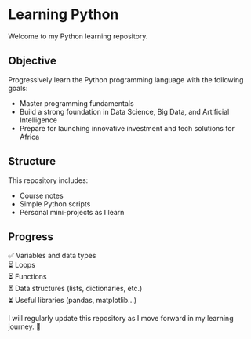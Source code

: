 # Learning Python

Welcome to my Python learning repository.

## Objective

Progressively learn the Python programming language with the following goals:
- Master programming fundamentals
- Build a strong foundation in Data Science, Big Data, and Artificial Intelligence
- Prepare for launching innovative investment and tech solutions for Africa

## Structure

This repository includes:
- Course notes
- Simple Python scripts
- Personal mini-projects as I learn

## Progress

✅ Variables and data types  
⏳ Loops  
⏳ Functions  
⏳ Data structures (lists, dictionaries, etc.)  
⏳ Useful libraries (pandas, matplotlib...)

I will regularly update this repository as I move forward in my learning journey. 💪
